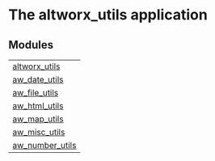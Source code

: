 

# The altworx_utils application #


## Modules ##


<table width="100%" border="0" summary="list of modules">
<tr><td><a href="http://github.com/altworx/altworx_utils/blob/master/doc/altworx_utils.md" class="module">altworx_utils</a></td></tr>
<tr><td><a href="http://github.com/altworx/altworx_utils/blob/master/doc/aw_date_utils.md" class="module">aw_date_utils</a></td></tr>
<tr><td><a href="http://github.com/altworx/altworx_utils/blob/master/doc/aw_file_utils.md" class="module">aw_file_utils</a></td></tr>
<tr><td><a href="http://github.com/altworx/altworx_utils/blob/master/doc/aw.md_utils.md" class="module">aw_html_utils</a></td></tr>
<tr><td><a href="http://github.com/altworx/altworx_utils/blob/master/doc/aw_map_utils.md" class="module">aw_map_utils</a></td></tr>
<tr><td><a href="http://github.com/altworx/altworx_utils/blob/master/doc/aw_misc_utils.md" class="module">aw_misc_utils</a></td></tr>
<tr><td><a href="http://github.com/altworx/altworx_utils/blob/master/doc/aw_number_utils.md" class="module">aw_number_utils</a></td></tr></table>

